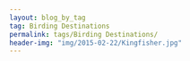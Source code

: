 ```yaml
---
layout: blog_by_tag
tag: Birding Destinations
permalink: tags/Birding Destinations/
header-img: "img/2015-02-22/Kingfisher.jpg"
---
```


